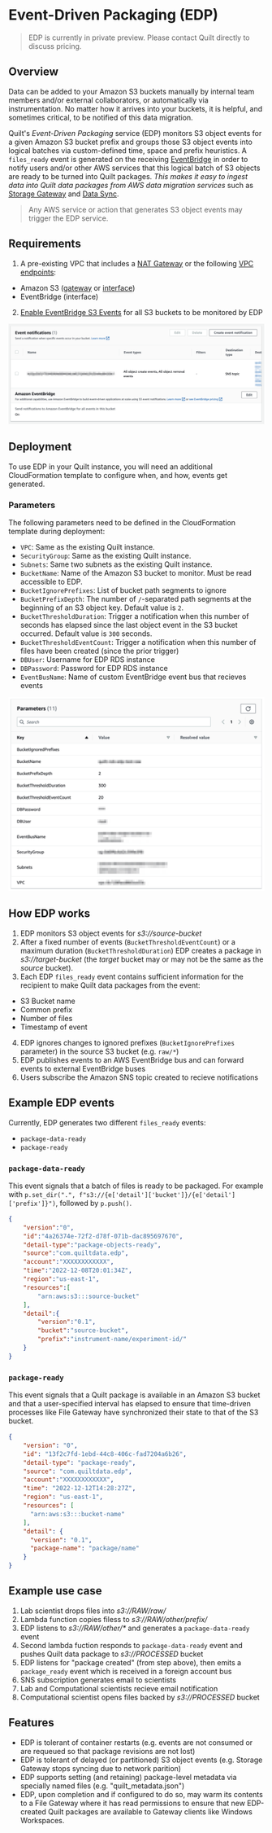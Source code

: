 <!-- markdownlint-disable -->
# Event-Driven Packaging (EDP)

> EDP is currently in private preview. Please contact Quilt
directly to discuss pricing.

## Overview

Data can be added to your Amazon S3 buckets manually by internal
team members and/or external collaborators, or automatically via
instrumentation. No matter how it arrives into your buckets, it 
is helpful, and sometimes critical, to be notified of this data 
migration.

Quilt's *Event-Driven Packaging* service (EDP) monitors S3 object events
for a given Amazon S3 bucket prefix and groups those S3 object
events into logical batches via custom-defined time, space and
prefix heuristics. A `files_ready` event is generated on the receiving
[EventBridge](https://aws.amazon.com/eventbridge/) in order to
notify users and/or other AWS services that this logical batch of
S3 objects are ready to be turned into Quilt packages. *This makes
it easy to ingest data into Quilt data packages from AWS data
migration services* such as [Storage
Gateway](https://aws.amazon.com/storagegateway/) and [Data
Sync](https://aws.amazon.com/datasync/).

> Any AWS service or action that generates S3 object events may trigger the EDP service.

## Requirements

1. A pre-existing VPC that includes a [NAT
Gateway](https://docs.aws.amazon.com/vpc/latest/userguide/vpc-nat-gateway.html)
or the following [VPC
endpoints](https://docs.aws.amazon.com/vpc/latest/privatelink/concepts.html#concepts-vpc-endpoints):
  - Amazon S3
  ([gateway](https://docs.aws.amazon.com/vpc/latest/privatelink/gateway-endpoints.html)
  or
  [interface](https://docs.aws.amazon.com/vpc/latest/privatelink/create-interface-endpoint.html))
  - EventBridge (interface)
2. [Enable EventBridge S3
Events](https://docs.aws.amazon.com/AmazonS3/latest/userguide/enable-event-notifications-eventbridge.html)
for all S3 buckets to be monitored by EDP

![](../imgs/edp-event-bridge-s3-properties.png)

## Deployment

To use EDP in your Quilt instance, you will need an additional
CloudFormation template to configure when, and how, events get
generated.

### Parameters

The following parameters need to be defined in the CloudFormation
template during deployment:

- `VPC`: Same as the existing Quilt instance.
- `SecurityGroup`: Same as the existing Quilt instance.
- `Subnets`: Same two subnets as the existing Quilt instance.
- `BucketName`: Name of the Amazon S3 bucket to monitor. Must be
read accessible to EDP.
- `BucketIgnorePrefixes`: List of bucket path segments to ignore
- `BucketPrefixDepth`: The number of `/`-separated path segments
at the beginning of an S3 object key. Default value is `2`.
- `BucketThresholdDuration`: Trigger a notification when this number
of seconds has elapsed since the last object event in the S3 bucket 
occurred. Default value is `300` seconds.
- `BucketThresholdEventCount`: Trigger a notification when this
number of files have been created (since the prior trigger)
- `DBUser`: Username for EDP RDS instance
- `DBPassword`: Password for EDP RDS instance
- `EventBusName`: Name of custom EventBridge event bus that recieves events

![](../imgs/edp-cloudformation-parameters.png)

## How EDP works

1. EDP monitors S3 object events for _s3://source-bucket_
2. After a fixed number of events (`BucketThresholdEventCount`) or
a maximum duration (`BucketThresholdDuration`) EDP creates a
package in _s3://target-bucket_ (the _target_ bucket may or may not be
the same as the _source_ bucket).
3. Each EDP `files_ready` event contains sufficient information for the
recipient to make Quilt data packages from the event:
  - S3 Bucket name
  - Common prefix
  - Number of files
  - Timestamp of event
4. EDP ignores changes to ignored prefixes (`BucketIgnorePrefixes` parameter)
in the source S3 bucket (e.g. `raw/*`)
5. EDP publishes events to an AWS EventBridge bus and can forward
events to external EventBridge buses
6. Users subscribe the Amazon SNS topic created to recieve notifications

## Example EDP events

Currently, EDP generates two different `files_ready` events:
- `package-data-ready`
- `package-ready`

### `package-data-ready`

This event signals that a batch of files is ready to be packaged.
For example with `p.set_dir(".",
f"s3://{e['detail']['bucket']}/{e['detail']['prefix']}")`, followed
by `p.push()`.

```json
{
    "version":"0",
    "id":"4a26374e-72f2-d78f-071b-dac895697670",
    "detail-type":"package-objects-ready",
    "source":"com.quiltdata.edp",
    "account":"XXXXXXXXXXXX",
    "time":"2022-12-08T20:01:34Z",
    "region":"us-east-1",
    "resources":[
        "arn:aws:s3:::source-bucket"
    ],
    "detail":{
        "version":"0.1",
        "bucket":"source-bucket",
        "prefix":"instrument-name/experiment-id/"
    }
}
```

### `package-ready`

This event signals that a Quilt package is available in an Amazon
S3 bucket and that a user-specified interval has elapsed to ensure
that time-driven processes like File Gateway have synchronized their
state to that of the S3 bucket.

```json
{
    "version": "0",
    "id": "13f2c7fd-1ebd-44c8-406c-fad7204a6b26",
    "detail-type": "package-ready",
    "source": "com.quiltdata.edp",
    "account":"XXXXXXXXXXXX",
    "time": "2022-12-12T14:28:27Z",
    "region": "us-east-1",
    "resources": [
      "arn:aws:s3:::bucket-name"
    ],
    "detail": {
      "version": "0.1",
      "package-name": "package/name"
    }
}
```

## Example use case
1. Lab scientist drops files into _s3://RAW/raw/_
2. Lambda function copies filess to _s3://RAW/other/prefix/_
3. EDP listens to _s3://RAW/other/*_ and generates a `package-data-ready`
event
4. Second lambda fuction responds to `package-data-ready` event and
pushes Quilt data package to _s3://PROCESSED_ bucket
5. EDP listens for "package created" (from step above), then emits
a `package_ready` event which is received in a foreign account bus
6. SNS subscription generates email to scientists
7. Lab and Computational scientists recieve email notification
8. Computational scientist opens files backed by _s3://PROCESSED_
bucket

## Features

- EDP is tolerant of container restarts (e.g. events are not consumed
or are requeued so that package revisions are not lost)
- EDP is tolerant of delayed (or partitioned) S3 object events (e.g.
Storage Gateway stops syncing due to network parition)
- EDP supports setting (and retaining) package-level metadata via
specially named files (e.g. "quilt_metadata.json")
- EDP, upon completion and if configured to do so, may warm its
contents to a File Gateway where it has read permissions to ensure
that new EDP-created Quilt packages are available to Gateway clients
like Windows Workspaces.

